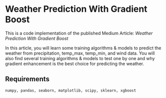 # Weather Prediction With Gradient Boost
This is a code implementation of the published Medium Article: *Weather Prediction With Gradient Boost*  

In this article, you will learn some training algorithms & models to predict the weather from precipitation, temp_max, temp_min, and wind data. You will also find several training algorithms & models to test one by one and why gradient enhancement is the best choice for predicting the weather.

## Requirements
```
numpy, pandas, seaborn, matplotlib, scipy, sklearn, xgboost
```
